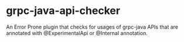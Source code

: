 # grpc-java-api-checker

An Error Prone plugin that checks for usages of grpc-java APIs that are annotated with @ExperimentalApi or @Internal annotation.
